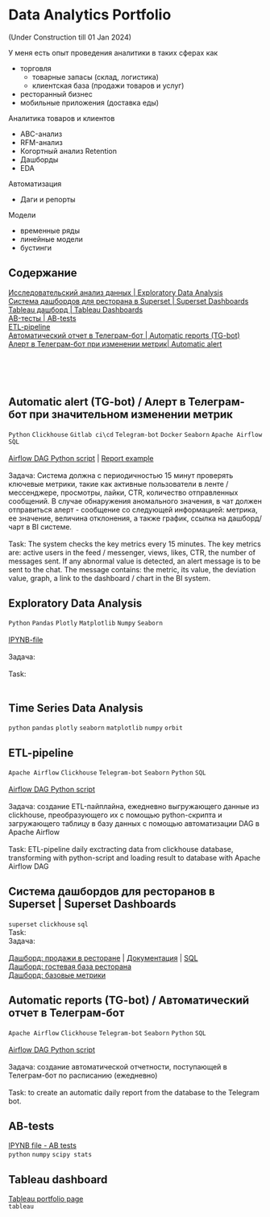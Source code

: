 # Data Analytics Portfolio 
(Under Construction till 01 Jan 2024)

У меня есть опыт проведения аналитики в таких сферах как 
- торговля 
	- товарные запасы (склад, логистика) 
	- клиентская база (продажи товаров и услуг) 
- ресторанный бизнес 
- мобильные приложения (доставка еды) 

Аналитика товаров и клиентов
- ABC-анализ
- RFM-анализ
- Когортный анализ Retention
- Дашборды
- EDA

Автоматизация
- Даги и репорты

Модели 
- временные ряды 
- линейные модели 
- бустинги 



## Содержание

[Исследовательский анализ данных | Exploratory Data Analysis](https://github.com/annapavlovads/DA_portfolio/tree/main#exploratory-data-analysis)<br>
[Система дашбордов для ресторана в Superset | Superset Dashboards](https://github.com/annapavlovads/DA_portfolio#%D1%81%D0%B8%D1%81%D1%82%D0%B5%D0%BC%D0%B0-%D0%B4%D0%B0%D1%88%D0%B1%D0%BE%D1%80%D0%B4%D0%BE%D0%B2-%D0%B4%D0%BB%D1%8F-%D1%80%D0%B5%D1%81%D1%82%D0%BE%D1%80%D0%B0%D0%BD%D0%BE%D0%B2-%D0%B2-superset--superset-dashboards)<br>
[Tableau дашборд | Tableau Dashboards]()<br>
[AB-тесты | AB-tests]()<br>
[ETL-pipeline](https://github.com/annapavlovads/DA_portfolio/tree/main#etl-pipeline)<br>
[Автоматический отчет в Телеграм-бот | Automatic reports (TG-bot)](https://github.com/annapavlovads/DA_portfolio/tree/main#automatic-reports-tg-bot--%D0%B0%D0%B2%D1%82%D0%BE%D0%BC%D0%B0%D1%82%D0%B8%D1%87%D0%B5%D1%81%D0%BA%D0%B8%D0%B9-%D0%BE%D1%82%D1%87%D0%B5%D1%82-%D0%B2-%D1%82%D0%B5%D0%BB%D0%B5%D0%B3%D1%80%D0%B0%D0%BC-%D0%B1%D0%BE%D1%82)<br>
[Алерт в Телеграм-бот при изменении метрик| Automatic alert ](https://github.com/annapavlovads/DA_portfolio/tree/main#automatic-alert-tg-bot--%D0%B0%D0%BB%D0%B5%D1%80%D1%82-%D0%B2-%D1%82%D0%B5%D0%BB%D0%B5%D0%B3%D1%80%D0%B0%D0%BC-%D0%B1%D0%BE%D1%82-%D0%BF%D1%80%D0%B8-%D0%B7%D0%BD%D0%B0%D1%87%D0%B8%D1%82%D0%B5%D0%BB%D1%8C%D0%BD%D0%BE%D0%BC-%D0%B8%D0%B7%D0%BC%D0%B5%D0%BD%D0%B5%D0%BD%D0%B8%D0%B8-%D0%BC%D0%B5%D1%82%D1%80%D0%B8%D0%BA)<br>

<br>
<br>
<br>

## Automatic alert (TG-bot) / Алерт в Телеграм-бот при значительном изменении метрик 
`Python` `Clickhouse` `Gitlab ci\cd` `Telegram-bot` `Docker` `Seaborn` `Apache Airflow` `SQL`<br><br>
[Airflow DAG Python script](https://github.com/annapavlovads/DA_portfolio/blob/main/airflow_dag_etl_tg_bot_reports/an_pavlova_15_min_bot_alert.py) | [Report example](https://drive.google.com/file/d/1j-aiejRbDkbRsspF-a7qtYXs7fUWMQCm/view?usp=share_link)<br><br>
Задача: Система должна с периодичностью 15 минут проверять ключевые метрики, такие как активные пользователи в ленте / мессенджере, просмотры, лайки, CTR, количество отправленных сообщений. В случае обнаружения аномального значения, в чат должен отправиться алерт - сообщение со следующей информацией: метрика, ее значение, величина отклонения, а также график, ссылка на дашборд/чарт в BI системе. <br>
<br>
Task: The system checks the key metrics every 15 minutes. The key metrics are: active users in the feed / messenger, views, likes, CTR, the number of messages sent. If any abnormal value is detected, an alert message is to be sent to the chat. The message contains: the metric, its value, the deviation value, graph, a link to the dashboard / chart in the BI system. <br>

## Exploratory Data Analysis
`Python` `Pandas` `Plotly` `Matplotlib` `Numpy` `Seaborn` <br><br>
[IPYNB-file](https://github.com/annapavlovads/DA_portfolio/) <br><br>
Задача: <br><br>
Task: <br><br>

## Time Series Data Analysis
`python` `pandas` `plotly` `seaborn` `matplotlib` `numpy` `orbit` 

## ETL-pipeline
`Apache Airflow` `Clickhouse` `Telegram-bot` `Seaborn` `Python` `SQL`<br><br>
[Airflow DAG Python script](https://github.com/annapavlovads/DA_portfolio/blob/4e762b085ed0b88933d80835c3ee9334fa1756e1/ETL_pipeline_DAG.py)<br><br>
Задача: создание ETL-пайплайна, ежедневно выгружающего данные из clickhouse, преобразующего их с помощью python-скрипта и загружающего таблицу в базу данных с помощью автоматизации DAG в Apache Airflow <br><br>
Task: ETL-pipeline daily exctracting data from clickhouse database, transforming with python-script and loading result to database with Apache Airflow DAG <br>

## Система дашбордов для ресторанов в Superset | Superset Dashboards 
`superset` `clickhouse` `sql` <br>
Task: <br>
Задача: <br><br>
[Дашборд: продажи в ресторане](https://github.com/annapavlovads/DA_portfolio/blob/main/pl_dashboards/pl_sales_dashboard/%D0%94%D0%B0%D1%88%D0%B1%D0%BE%D1%80%D0%B4_%D0%9F%D0%9B_%D0%BF%D1%80%D0%BE%D0%B4%D0%B0%D0%B6%D0%B8_%D0%B2_%D1%80%D0%B5%D1%81%D1%82%D0%BE%D1%80%D0%B0%D0%BD%D0%B5.jpg) | [Документация](https://github.com/annapavlovads/DA_portfolio/blob/main/pl_dashboards/pl_sales_dashboard/%D0%94%D0%B0%D1%88%D0%B1%D0%BE%D1%80%D0%B4%20%D0%9F%D1%80%D0%BE%D0%B3%D1%80%D0%B0%D0%BC%D0%BC%D0%B0%20%D0%BB%D0%BE%D1%8F%D0%BB%D1%8C%D0%BD%D0%BE%D1%81%D1%82%D0%B8%20%D0%BF%D1%80%D0%BE%D0%B4%D0%B0%D0%B6%D0%B8%20%D1%80%D0%B5%D1%81%D1%82%D0%BE%D1%80%D0%B0%D0%BD%D0%B0%20(%D0%B0%D0%BB%D1%8F%D0%BA%D0%B0%D1%80%D1%82%20%2B%20%D0%B4%D0%BE%D1%81%D1%82%D0%B0%D0%B2%D0%BA%D0%B0%20%D1%81%D0%B0%D0%BC%D0%BE%D0%B2%D1%8B%D0%B2%D0%BE%D0%B7).pdf) | [SQL](https://github.com/annapavlovads/DA_portfolio/blob/main/pl_dashboards/pl_sales_dashboard/dataset_request.txt.txt)<br>
[Дашборд: гостевая база ресторана]()<br>
[Дашборд: базовые метрики]()<br>


## Automatic reports (TG-bot) / Автоматический отчет в Телеграм-бот 
`Apache Airflow` `Clickhouse` `Telegram-bot` `Seaborn` `Python` `SQL`<br><br>
[Airflow DAG Python script](https://github.com/annapavlovads/DA_portfolio/blob/main/airflow_dag_etl_tg_bot_reports/dag_an_pavlova_report_full.py)<br><br>
Задача: создание автоматической отчетности, поступающей в Телеграм-бот по расписанию (ежедневно) <br><br>
Task: to create an automatic daily report from the database to the Telegram bot. <br>

## AB-tests
[IPYNB file - AB tests]() <br>
`python` `numpy` `scipy stats` 

## Tableau dashboard 
[Tableau portfolio page]() <br> 
`tableau`

